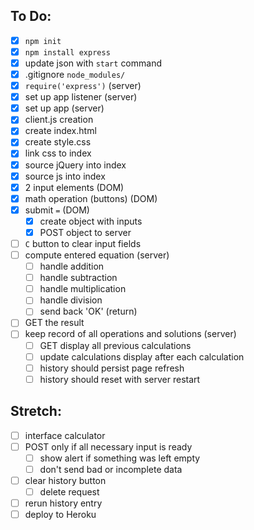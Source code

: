 ## To Do:

- [x] `npm init`
- [x] `npm install express`
- [x] update json with `start` command
- [x] .gitignore `node_modules/`
- [x] `require('express')` (server)
- [x] set up app listener (server)
- [x] set up app (server)
- [x] client.js creation
- [x] create index.html
- [x] create style.css
- [x] link css to index
- [x] source jQuery into index
- [x] source js into index
- [x] 2 input elements (DOM)
- [x] math operation (buttons) (DOM)
- [x] submit `=` (DOM)
  - [x] create object with inputs
  - [x] POST object to server
- [ ] `C` button to clear input fields
- [ ] compute entered equation (server)
  - [ ] handle addition
  - [ ] handle subtraction
  - [ ] handle multiplication
  - [ ] handle division
  - [ ] send back 'OK' (return)
- [ ] GET the result
- [ ] keep record of all operations and solutions (server)
  - [ ] GET display all previous calculations
  - [ ] update calculations display after each calculation
  - [ ] history should persist page refresh
  - [ ] history should reset with server restart

## Stretch:

- [ ] interface calculator
- [ ] POST only if all necessary input is ready
  - [ ] show alert if something was left empty
  - [ ] don't send bad or incomplete data
- [ ] clear history button
  - [ ] delete request
- [ ] rerun history entry
- [ ] deploy to Heroku

